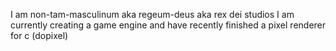I am non-tam-masculinum aka regeum-deus aka rex dei studios
I am currently creating a game engine and have recently finished a pixel renderer for c (dopixel)
